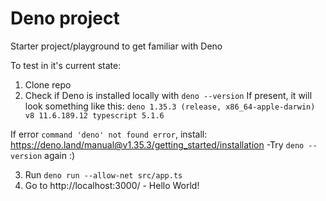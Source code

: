 # Deno project

Starter project/playground to get familiar with Deno

To test in it's current state:

1. Clone repo
2. Check if Deno is installed locally with `deno --version`
   If present, it will look something like this:
    `deno 1.35.3 (release, x86_64-apple-darwin)
    v8 11.6.189.12
    typescript 5.1.6`

If error `command 'deno' not found error`, install:
https://deno.land/manual@v1.35.3/getting_started/installation
-Try `deno --version` again :)

3. Run `deno run --allow-net src/app.ts`
4. Go to http://localhost:3000/ - Hello World!
